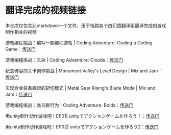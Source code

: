 # 翻译完成的视频链接

本仓库仅包含此markdown一个文件，用于指路各个由幻圆翻译组翻译完成的游戏制作相关的视频



游戏编程挑战：编写一款编程游戏 | Coding Adventure: Coding a Coding Game：[传送门](www.bilibili.com/video/av75645898)

游戏编程挑战：云朵 | Coding Adventure: Clouds：[传送门]( https://www.bilibili.com/video/av77048065 )

纪念碑谷的关卡创作挑战 | Monument Valley's Level Design | Mix and Jam：[传送门]( https://www.bilibili.com/video/av77692640 )

实现合金装备崛起的斩切模式 | Metal Gear Rising's Blade Mode | Mix and Jam：[传送门]( https://www.bilibili.com/video/av77844244 )

游戏编程挑战：类鸟群行为 | Coding Adventure: Boids：[传送门]( https://www.bilibili.com/video/av78704025 )

用unity制作动作游戏吧！EP01| unityでアクションゲームを作ろう！：[传送门]( https://www.bilibili.com/video/av77970254 )

用unity制作动作游戏吧！EP02| unityでアクションゲームを作ろう2：[传送门]( https://www.bilibili.com/video/av78661155 )

